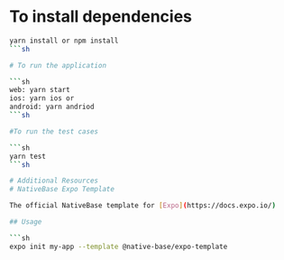 # To install dependencies

```sh
yarn install or npm install
```sh

# To run the application

```sh
web: yarn start
ios: yarn ios or 
android: yarn andriod
```sh

#To run the test cases

```sh
yarn test
```sh

# Additional Resources
# NativeBase Expo Template

The official NativeBase template for [Expo](https://docs.expo.io/)

## Usage

```sh
expo init my-app --template @native-base/expo-template
```
